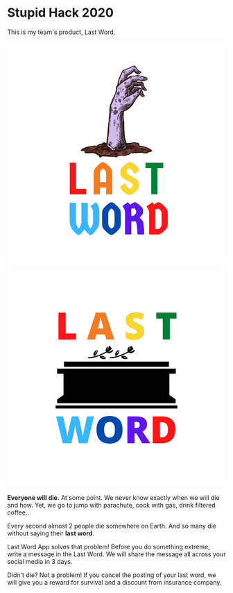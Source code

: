 # Stupid Hack 2020

This is my team's product, Last Word.

![](img/lastword.png)

![](img/lastword2.png)

**Everyone will die.** At some point.
We never know exactly when we will die and how. 
Yet, we go to jump with parachute, cook with gas, drink filtered coffee..

Every second almost 2 people die somewhere on Earth.
And so many die without saying their **last word**. 

Last Word App solves that problem! 
Before you do something extreme, write a message in the Last Word.
We will share the message all across your social media in 3 days.

Didn't die? Not a problem! 
If you cancel the posting of your last word, we will give you a reward for survival and a discount from insurance company.

